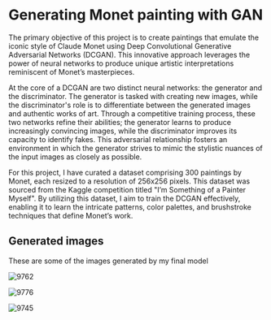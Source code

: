 # Generating Monet painting with GAN

The primary objective of this project is to create paintings that emulate the iconic style of Claude Monet using Deep Convolutional Generative Adversarial Networks (DCGAN). This innovative approach leverages the power of neural networks to produce unique artistic interpretations reminiscent of Monet’s masterpieces.

At the core of a DCGAN are two distinct neural networks: the generator and the discriminator. The generator is tasked with creating new images, while the discriminator's role is to differentiate between the generated images and authentic works of art. Through a competitive training process, these two networks refine their abilities; the generator learns to produce increasingly convincing images, while the discriminator improves its capacity to identify fakes. This adversarial relationship fosters an environment in which the generator strives to mimic the stylistic nuances of the input images as closely as possible.

For this project, I have curated a dataset comprising 300 paintings by Monet, each resized to a resolution of 256x256 pixels. This dataset was sourced from the Kaggle competition titled "I’m Something of a Painter Myself". By utilizing this dataset, I aim to train the DCGAN effectively, enabling it to learn the intricate patterns, color palettes, and brushstroke techniques that define Monet’s work.

## Generated images
These are some of the images generated by my final model

![9762](https://github.com/user-attachments/assets/43ca5a98-c6f8-434b-aff5-c3b077d7cec3)

![9776](https://github.com/user-attachments/assets/69309e68-62cf-4bfc-b0df-46e867ec00d3)

![9745](https://github.com/user-attachments/assets/c5dcc573-97f9-4b5f-9e8f-78fa5d114414)
